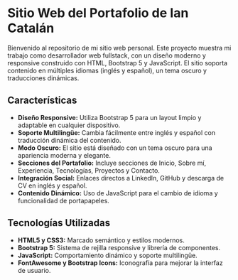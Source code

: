 # Sitio Web del Portafolio de Ian Catalán

Bienvenido al repositorio de mi sitio web personal. Este proyecto muestra mi trabajo como desarrollador web fullstack, con un diseño moderno y responsive construido con HTML, Bootstrap 5 y JavaScript. El sitio soporta contenido en múltiples idiomas (inglés y español), un tema oscuro y traducciones dinámicas.

## Características

- **Diseño Responsive:** Utiliza Bootstrap 5 para un layout limpio y adaptable en cualquier dispositivo.
- **Soporte Multilingüe:** Cambia fácilmente entre inglés y español con traducción dinámica del contenido.
- **Modo Oscuro:** El sitio está diseñado con un tema oscuro para una apariencia moderna y elegante.
- **Secciones del Portafolio:** Incluye secciones de Inicio, Sobre mí, Experiencia, Tecnologías, Proyectos y Contacto.
- **Integración Social:** Enlaces directos a LinkedIn, GitHub y descarga de CV en inglés y español.
- **Contenido Dinámico:** Uso de JavaScript para el cambio de idioma y funcionalidad de portapapeles.


## Tecnologías Utilizadas

- **HTML5 y CSS3:** Marcado semántico y estilos modernos.
- **Bootstrap 5:** Sistema de rejilla responsive y librería de componentes.
- **JavaScript:** Comportamiento dinámico y soporte multilingüe.
- **FontAwesome y Bootstrap Icons:** Iconografía para mejorar la interfaz de usuario.

